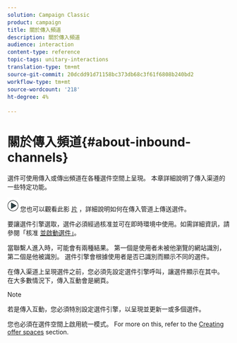 ```yaml
---
solution: Campaign Classic
product: campaign
title: 關於傳入頻道
description: 關於傳入頻道
audience: interaction
content-type: reference
topic-tags: unitary-interactions
translation-type: tm+mt
source-git-commit: 20dcdd91d71158bc373db68c3f61f6808b240bd2
workflow-type: tm+mt
source-wordcount: '218'
ht-degree: 4%

---
```



# 關於傳入頻道{#about-inbound-channels}

選件可使用傳入或傳出頻道在各種選件空間上呈現。 本章詳細說明了傳入渠道的一些特定功能。

![](assets/do-not-localize/how-to-video.png) 您也可以觀看此影 [片](https://helpx.adobe.com/campaign/classic/how-to/deliver-an-offer-on-inbound-channel-in-acv6.html) ，詳細說明如何在傳入管道上傳送選件。

要讓選件引擎選取，選件必須經過核准並可在即時環境中使用。如需詳細資訊，請參閱「核准 [並啟動選件」](../../interaction/using/approving-and-activating-an-offer.md)。

當聯繫人進入時，可能會有兩種結果。 第一個是使用者未被他瀏覽的網站識別，第二個是他被識別。 選件引擎會根據使用者是否已識別而顯示不同的選件。

在傳入渠道上呈現選件之前，您必須先設定選件引擎呼叫，讓選件顯示在其中。 在大多數情況下，傳入互動會是網頁。

>[!NOTE]
>
>若是傳入互動，您必須特別設定選件引擎，以呈現並更新一或多個選件。
>
>您也必須在選件空間上啟用統一模式。 For more on this, refer to the [Creating offer spaces](../../interaction/using/creating-offer-spaces.md) section.
